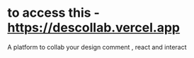 # to access this - https://descollab.vercel.app
A platform to collab your design  comment , react and interact
